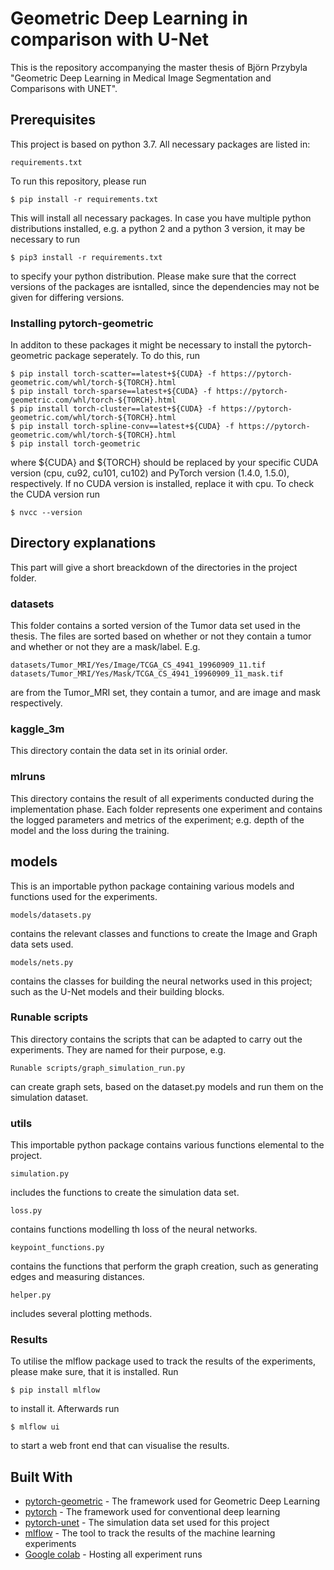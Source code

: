 # Geometric Deep Learning in comparison with U-Net

This is the repository accompanying the master thesis of Björn Przybyla 
"Geometric Deep Learning in Medical Image Segmentation and Comparisons with UNET".

## Prerequisites

This project is based on python 3.7. All necessary packages are listed in: 
```
requirements.txt
```
To run this repository, please run 
```
$ pip install -r requirements.txt
```
This will install all necessary packages. In case you have multiple python distributions installed,
e.g. a python 2 and a python 3 version, it may be necessary to run 
```
$ pip3 install -r requirements.txt
```
to specify your python distribution. Please make sure that the correct versions of the packages are isntalled,
since the dependencies may not be given for differing versions.

### Installing pytorch-geometric

In additon to these packages it might be necessary to install the pytorch-geometric package seperately.
To do this, run

```
$ pip install torch-scatter==latest+${CUDA} -f https://pytorch-geometric.com/whl/torch-${TORCH}.html
$ pip install torch-sparse==latest+${CUDA} -f https://pytorch-geometric.com/whl/torch-${TORCH}.html
$ pip install torch-cluster==latest+${CUDA} -f https://pytorch-geometric.com/whl/torch-${TORCH}.html
$ pip install torch-spline-conv==latest+${CUDA} -f https://pytorch-geometric.com/whl/torch-${TORCH}.html
$ pip install torch-geometric
```

where ${CUDA} and ${TORCH} should be replaced by your specific CUDA version (cpu, cu92, cu101, cu102) and PyTorch version (1.4.0, 1.5.0), respectively.
If no CUDA version is installed, replace it with cpu. To check the CUDA version run
```
$ nvcc --version
```

## Directory explanations

This part will give a short breackdown of the directories in the project folder.

### datasets

This folder contains a sorted version of the Tumor data set used in the thesis. The files are sorted
based on whether or not they contain a tumor and whether or not they are a mask/label. E.g.

```
datasets/Tumor_MRI/Yes/Image/TCGA_CS_4941_19960909_11.tif
datasets/Tumor_MRI/Yes/Mask/TCGA_CS_4941_19960909_11_mask.tif
```
are from the Tumor_MRI set, they contain a tumor, and are image and mask respectively.
### kaggle_3m

This directory contain the data set in its orinial order.

### mlruns
This directory contains the result of all experiments conducted during the implementation phase.
Each folder represents one experiment and contains the logged parameters and metrics of the experiment; e.g.
depth of the model and the loss during the training.

## models
This is an importable python package containing various models and functions used for the experiments.
```
models/datasets.py
```
contains the relevant classes and functions to create the Image and Graph data sets used. 
```
models/nets.py
```
contains the classes for building the neural networks used in this project; such as the U-Net models and their building blocks.

### Runable scripts
This directory contains the scripts that can be adapted to carry out the experiments. They are named
for their purpose, e.g.
```
Runable scripts/graph_simulation_run.py
```
can create graph sets, based on the dataset.py models and run them on the simulation dataset.
### utils
This importable python package contains various functions elemental to the project.
```
simulation.py
```
includes the functions to create the simulation data set.
```
loss.py
```
contains functions modelling th loss of the neural networks.
```
keypoint_functions.py
```
contains the functions that perform the graph creation, such as generating edges and measuring distances.
```
helper.py
```
includes several plotting methods.

### Results
To utilise the mlflow package used to track the results of the experiments, please make sure, that it is installed.
Run
```
$ pip install mlflow 
```
to install it. Afterwards run
```
$ mlflow ui
```
to start a web front end that can visualise the results.
## Built With

* [pytorch-geometric](https://github.com/rusty1s/pytorch_geometric) - The framework used for Geometric Deep Learning
* [pytorch](https://pytorch.org/) - The framework used for conventional deep learning
* [pytorch-unet](https://github.com/usuyama/pytorch-unet) - The simulation data set used for this project
* [mlflow](https://mlflow.org/) - The tool to track the results of the machine learning experiments
* [Google colab](https://colab.research.google.com/) - Hosting all experiment runs
